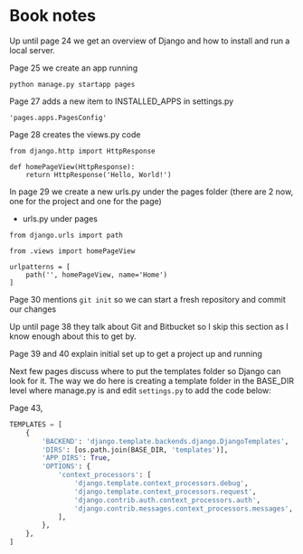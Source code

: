 # Book notes

Up until page 24 we get an overview of Django and how to install and run a local server.

Page 25 we create an app running

`python manage.py startapp pages`

Page 27 adds a new item to INSTALLED_APPS in settings.py

`'pages.apps.PagesConfig'`

Page 28 creates the views.py code

```
from django.http import HttpResponse

def homePageView(HttpResponse):
    return HttpResponse('Hello, World!')
```

In page 29 we create a new urls.py under the pages folder (there are 2 now, one for the project and one for the page)

- urls.py under pages

```
from django.urls import path

from .views import homePageView

urlpatterns = [
    path('', homePageView, name='Home')
]
```

Page 30 mentions `git init` so we can start a fresh repository and commit our changes

Up until page 38 they talk about Git and Bitbucket so I skip this section as I know enough about this to get by.

Page 39 and 40 explain initial set up to get a project up and running

Next few pages discuss where to put the templates folder so Django can look for it. The way we do here is creating a template folder in the BASE_DIR level where manage.py is and edit `settings.py` to add the code below:

Page 43,

```python
TEMPLATES = [
    {
        'BACKEND': 'django.template.backends.django.DjangoTemplates',
        'DIRS': [os.path.join(BASE_DIR, 'templates')],
        'APP_DIRS': True,
        'OPTIONS': {
            'context_processors': [
                'django.template.context_processors.debug',
                'django.template.context_processors.request',
                'django.contrib.auth.context_processors.auth',
                'django.contrib.messages.context_processors.messages',
            ],
        },
    },
]
```
